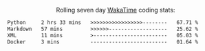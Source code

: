 <p align="center">Rolling seven day <a href='https://wakatime.com/'> WakaTime</a> coding stats:</p>
<!--START_SECTION:waka-->

```txt
Python     2 hrs 33 mins   >>>>>>>>>>>>>>>>>--------   67.71 %
Markdown   57 mins         >>>>>>-------------------   25.62 %
XML        11 mins         >------------------------   05.03 %
Docker     3 mins          -------------------------   01.64 %
```

<!--END_SECTION:waka-->
